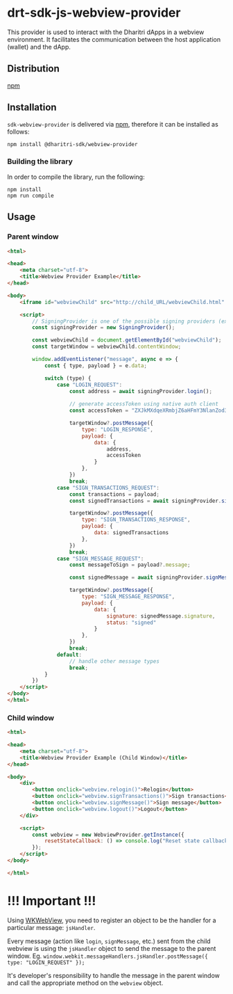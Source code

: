 # drt-sdk-js-webview-provider

This provider is used to interact with the Dharitri dApps in a webview environment.
It facilitates the communication between the host application (wallet) and the dApp.

## Distribution

[npm](https://www.npmjs.com/package/@dharitri-sdk/webview-provider)

## Installation

`sdk-webview-provider` is delivered via [npm](https://www.npmjs.com/package/@dharitri-sdk/webview-provider), therefore it can be installed as follows:

```
npm install @dharitri-sdk/webview-provider
```

### Building the library

In order to compile the library, run the following:

```
npm install
npm run compile
```

## Usage

### Parent window

```html
<html>

<head>
    <meta charset="utf-8">
    <title>Webview Provider Example</title>
</head>

<body>
    <iframe id="webviewChild" src="http://child_URL/webviewChild.html" style="width: 100%; height: 200px;"></iframe>

    <script>
        // SigningProvider is one of the possible signing providers (extension, hardware wallet, etc.)
        const signingProvider = new SigningProvider();

        const webviewChild = document.getElementById("webviewChild");
        const targetWindow = webviewChild.contentWindow;

        window.addEventListener("message", async e => {
            const { type, payload } = e.data;

            switch (type) {
                case "LOGIN_REQUEST":
                    const address = await signingProvider.login();
                    
                    // generate accessToken using native auth client
                    const accessToken = "ZXJkMXdqeXRmbjZ6aHFmY3NlanZod3Y3cTR1c2F6czVyeWMzajhoYzc4ZmxkZ2pueWN0OHdlanFrYXN1bmM.Ykc5allXeG9iM04wLmY2ODE3NzUxMDc1NmVkY2U0NWVjYTg0Yjk0NTQ0YTZlYWNkZmEzNmU2OWRmZDNiOGYyNGM0MDEwZDE5OTA3NTEuMzAwLmV5SjBhVzFsYzNSaGJYQWlPakUyTnpNNU56SXlORFI5.a29dba3f0d2fb4712cb662bc8050c87bf9f0e7fd28f3c98efe0fda074be5b087bd75c075243e832c2985a9da044496b2cff3c852c8c963f9d3d840aed8799c07";

                    targetWindow?.postMessage({
                        type: "LOGIN_RESPONSE",
                        payload: {
                            data: {
                                address,
                                accessToken
                            }
                        },
                    })
                    break;
                case "SIGN_TRANSACTIONS_REQUEST":
                    const transactions = payload;
                    const signedTransactions = await signingProvider.signTransactions(transactions);

                    targetWindow?.postMessage({
                        type: "SIGN_TRANSACTIONS_RESPONSE",
                        payload: {
                            data: signedTransactions
                        },
                    })
                    break;
                case "SIGN_MESSAGE_REQUEST":
                    const messageToSign = payload?.message;

                    const signedMessage = await signingProvider.signMessage(messageToSign);

                    targetWindow?.postMessage({
                        type: "SIGN_MESSAGE_RESPONSE",
                        payload: {
                            data: {
                                signature: signedMessage.signature,
                                status: "signed"
                            }
                        },
                    })
                    break;
                default:
                    // handle other message types
                    break;
            }
        })
    </script>
</body>
</html>
```

### Child window

```html
<html>

<head>
    <meta charset="utf-8">
    <title>Webview Provider Example (Child Window)</title>
</head>

<body>
    <div>
        <button onclick="webview.relogin()">Relogin</button>
        <button onclick="webview.signTransactions()">Sign transactions</button>
        <button onclick="webview.signMessage()">Sign message</button>
        <button onclick="webview.logout()">Logout</button>
    </div>

    <script>
        const webview = new WebviewProvider.getInstance({
            resetStateCallback: () => console.log("Reset state callback called"),
        });
    </script>
</body>

</html>
```

# !!! Important !!!
Using [WKWebView](https://developer.apple.com/documentation/webkit/wkwebview), you need to register an object to be the handler for a particular message: `jsHandler`. 

Every message (action like `login`, `signMessage`, etc.) sent from the child webview is using the `jsHandler` object to send the message to the parent window. Eg. `window.webkit.messageHandlers.jsHandler.postMessage({ type: "LOGIN_REQUEST" });`

It's developer's responsibility to handle the message in the parent window and call the appropriate method on the `webview` object.